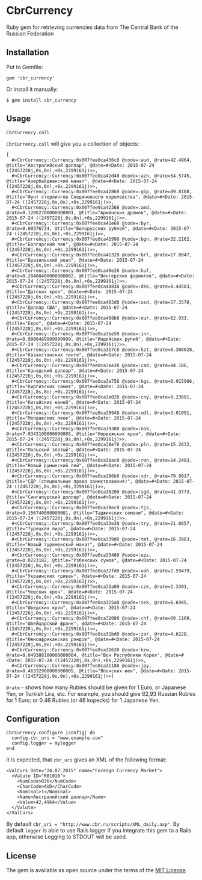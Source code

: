 # CbrCurrency

Ruby gem for retrieving currencies data from The Central Bank of the Russian Federation

## Installation

Put to Gemfile:

    gem 'cbr_currency'

Or install it manually:

    $ gem install cbr_currency

## Usage

    CbrCurrency.call

`CbrCurrency.call` will give you a collection of objects:

    [
      #<CbrCurrency::Currency:0x007fee0ca436c8 @code=:aud, @rate=42.4964, @title="Австралийский доллар", @date=#<Date: 2015-07-24 ((2457228j,0s,0n),+0s,2299161j)>>,
      #<CbrCurrency::Currency:0x007fee0ca42d40 @code=:azn, @rate=54.5745, @title="Азербайджанский манат", @date=#<Date: 2015-07-24 ((2457228j,0s,0n),+0s,2299161j)>>,
      #<CbrCurrency::Currency:0x007fee0ca42868 @code=:gbp, @rate=89.8108, @title="Фунт стерлингов Соединенного королевства", @date=#<Date: 2015-07-24 ((2457228j,0s,0n),+0s,2299161j)>>,
      #<CbrCurrency::Currency:0x007fee0ca42368 @code=:amd, @rate=0.12002700000000001, @title="Армянских драмов", @date=#<Date: 2015-07-24 ((2457228j,0s,0n),+0s,2299161j)>>,
      #<CbrCurrency::Currency:0x007fee0ca41e68 @code=:byr, @rate=0.00376734, @title="Белорусских рублей", @date=#<Date: 2015-07-24 ((2457228j,0s,0n),+0s,2299161j)>>,
      #<CbrCurrency::Currency:0x007fee0ca41990 @code=:bgn, @rate=32.2162, @title="Болгарский лев", @date=#<Date: 2015-07-24 ((2457228j,0s,0n),+0s,2299161j)>>,
      #<CbrCurrency::Currency:0x007fee0ca41328 @code=:brl, @rate=17.8047, @title="Бразильский реал", @date=#<Date: 2015-07-24 ((2457228j,0s,0n),+0s,2299161j)>>,
      #<CbrCurrency::Currency:0x007fee0ca40e28 @code=:huf, @rate=0.20408400000000002, @title="Венгерских форинтов", @date=#<Date: 2015-07-24 ((2457228j,0s,0n),+0s,2299161j)>>,
      #<CbrCurrency::Currency:0x007fee0ca40838 @code=:dkk, @rate=8.44503, @title="Датских крон", @date=#<Date: 2015-07-24 ((2457228j,0s,0n),+0s,2299161j)>>,
      #<CbrCurrency::Currency:0x007fee0ca403d8 @code=:usd, @rate=57.3578, @title="Доллар США", @date=#<Date: 2015-07-24 ((2457228j,0s,0n),+0s,2299161j)>>,
      #<CbrCurrency::Currency:0x007fee0ca408b0 @code=:eur, @rate=62.933, @title="Евро", @date=#<Date: 2015-07-24 ((2457228j,0s,0n),+0s,2299161j)>>,
      #<CbrCurrency::Currency:0x007fee0ca3be50 @code=:inr, @rate=0.9006489999999999, @title="Индийских рупий", @date=#<Date: 2015-07-24 ((2457228j,0s,0n),+0s,2299161j)>>,
      #<CbrCurrency::Currency:0x007fee0ca3b7c0 @code=:kzt, @rate=0.306628, @title="Казахстанских тенге", @date=#<Date: 2015-07-24 ((2457228j,0s,0n),+0s,2299161j)>>,
      #<CbrCurrency::Currency:0x007fee0ca3ae38 @code=:cad, @rate=44.186, @title="Канадский доллар", @date=#<Date: 2015-07-24 ((2457228j,0s,0n),+0s,2299161j)>>,
      #<CbrCurrency::Currency:0x007fee0ca3a758 @code=:kgs, @rate=0.915906, @title="Киргизских сомов", @date=#<Date: 2015-07-24 ((2457228j,0s,0n),+0s,2299161j)>>,
      #<CbrCurrency::Currency:0x007fee0ca3a028 @code=:cny, @rate=9.23681, @title="Китайских юаней", @date=#<Date: 2015-07-24 ((2457228j,0s,0n),+0s,2299161j)>>,
      #<CbrCurrency::Currency:0x007fee0ca39948 @code=:mdl, @rate=3.01091, @title="Молдавских леев", @date=#<Date: 2015-07-24 ((2457228j,0s,0n),+0s,2299161j)>>,
      #<CbrCurrency::Currency:0x007fee0ca39380 @code=:nok, @rate=7.0343100000000005, @title="Норвежских крон", @date=#<Date: 2015-07-24 ((2457228j,0s,0n),+0s,2299161j)>>,
      #<CbrCurrency::Currency:0x007fee0ca38ef8 @code=:pln, @rate=15.2633, @title="Польский злотый", @date=#<Date: 2015-07-24 ((2457228j,0s,0n),+0s,2299161j)>>,
      #<CbrCurrency::Currency:0x007fee0ca38ac0 @code=:ron, @rate=14.2483, @title="Новый румынский лей", @date=#<Date: 2015-07-24 ((2457228j,0s,0n),+0s,2299161j)>>,
      #<CbrCurrency::Currency:0x007fee0ca386b0 @code=:xdr, @rate=79.9017, @title="СДР (специальные права заимствования)", @date=#<Date: 2015-07-24 ((2457228j,0s,0n),+0s,2299161j)>>,
      #<CbrCurrency::Currency:0x007fee0ca38200 @code=:sgd, @rate=41.9773, @title="Сингапурский доллар", @date=#<Date: 2015-07-24 ((2457228j,0s,0n),+0s,2299161j)>>,
      #<CbrCurrency::Currency:0x007fee0ca39ec0 @code=:tjs, @rate=9.156740000000001, @title="Таджикских сомони", @date=#<Date: 2015-07-24 ((2457228j,0s,0n),+0s,2299161j)>>,
      #<CbrCurrency::Currency:0x007fee0ca33e30 @code=:try, @rate=21.0657, @title="Турецкая лира", @date=#<Date: 2015-07-24 ((2457228j,0s,0n),+0s,2299161j)>>,
      #<CbrCurrency::Currency:0x007fee0ca339d0 @code=:tmt, @rate=16.3983, @title="Новый туркменский манат", @date=#<Date: 2015-07-24 ((2457228j,0s,0n),+0s,2299161j)>>,
      #<CbrCurrency::Currency:0x007fee0ca33480 @code=:uzs, @rate=0.0223182, @title="Узбекских сумов", @date=#<Date: 2015-07-24 ((2457228j,0s,0n),+0s,2299161j)>>,
      #<CbrCurrency::Currency:0x007fee0ca32fd0 @code=:uah, @rate=2.59479, @title="Украинских гривен", @date=#<Date: 2015-07-24 ((2457228j,0s,0n),+0s,2299161j)>>,
      #<CbrCurrency::Currency:0x007fee0ca32a80 @code=:czk, @rate=2.3301, @title="Чешских крон", @date=#<Date: 2015-07-24 ((2457228j,0s,0n),+0s,2299161j)>>,
      #<CbrCurrency::Currency:0x007fee0ca325a8 @code=:sek, @rate=6.6945, @title="Шведских крон", @date=#<Date: 2015-07-24 ((2457228j,0s,0n),+0s,2299161j)>>,
      #<CbrCurrency::Currency:0x007fee0ca32080 @code=:chf, @rate=60.1109, @title="Швейцарский франк", @date=#<Date: 2015-07-24 ((2457228j,0s,0n),+0s,2299161j)>>,
      #<CbrCurrency::Currency:0x007fee0ca31bd0 @code=:zar, @rate=4.6228, @title="Южноафриканских рэндов", @date=#<Date: 2015-07-24 ((2457228j,0s,0n),+0s,2299161j)>>,
      #<CbrCurrency::Currency:0x007fee0ca31630 @code=:krw, @rate=0.049388100000000004, @title="Вон Республики Корея", @date=#<Date: 2015-07-24 ((2457228j,0s,0n),+0s,2299161j)>>,
      #<CbrCurrency::Currency:0x007fee0ca31180 @code=:jpy, @rate=0.46332900000000005, @title="Японских иен", @date=#<Date: 2015-07-24 ((2457228j,0s,0n),+0s,2299161j)>>]

`@rate` - shows how many Rubles should be given for 1 Euro, or Japanese Yen, or Turkish Lira, etc. For example, you should give 62,93 Russian Rubles for 1 Euro; or 0.46 Rubles (or 46 kopecks) for 1 Japanese Yen.

## Configuration

    CbrCurrency.configure |config| do
      config.cbr_uri = "www.example.com"
      config.logger = mylogger
    end

It is expected, that `cbr_uri` gives an XML of the following format:

    <ValCurs Date="24.07.2015" name="Foreign Currency Market">
      <Valute ID="R01010">
        <NumCode>036</NumCode>
        <CharCode>AUD</CharCode>
        <Nominal>1</Nominal>
        <Name>Австралийский доллар</Name>
        <Value>42,4964</Value>
      </Valute>
    </ValCurs>

By default `cbr_uri = "http://www.cbr.ru/scripts/XML_daily.asp"`.
By default `logger` is able to use Rails logger if you integrate this gem to a Rails app, otherwise Logging to STDOUT will be used.


## License

The gem is available as open source under the terms of the [MIT License](http://opensource.org/licenses/MIT).

